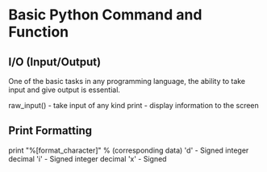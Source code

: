 # Basic Python Command and Function

## I/O (Input/Output)
One of the basic tasks in any programming language, the ability to take input and give output is essential.

raw_input() - take input of any kind
print - display information to the screen

## Print Formatting
print "%[format_character]" % (corresponding data)
'd' - Signed integer decimal
'i' - Signed integer decimal
'x' - Signed 
<!--stackedit_data:
eyJoaXN0b3J5IjpbLTE0MzY0NzkyNTYsMzA0Nzg4NTMyXX0=
-->